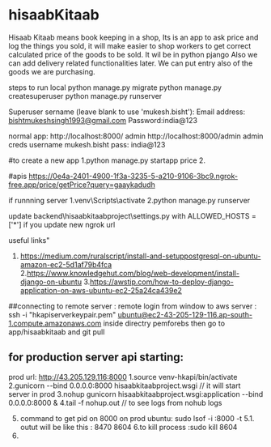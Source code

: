 # hisaabKitaab
Hisaab Kitaab means book keeping in a shop, Its is an app to ask price and log the things you sold, it will make easier to shop workers to get correct calculated price of the goods to be sold. It wil be in python pjango Also we can add delivery related functionalities later. We can put entry also of the goods we are purchasing. 

steps to run local
python manage.py migrate
python manage.py createsuperuser
python manage.py runserver

Superuser
sername (leave blank to use 'mukesh.bisht'): 
Email address: bishtmukeshsingh1993@gmail.com
Password:india@123

normal app: http://localhost:8000/
admin http://localhost:8000/admin
admin creds
username mukesh.bisht
pass: india@123

#to create a new app 
1.python manage.py startapp price
2.

#apis
https://0e4a-2401-4900-1f3a-3235-5-a210-9106-3bc9.ngrok-free.app/price/getPrice?query=gaaykadudh


if runnning server 
1.venv\Scripts\activate
2.python manage.py runserver 

update backend\hisaabkitaabproject\settings.py with  ALLOWED_HOSTS = ['*']
 if you update new ngrok url

 useful links"
1. https://medium.com/ruralscript/install-and-setuppostgresql-on-ubuntu-amazon-ec2-5d1af79b4fca
2.https://www.knowledgehut.com/blog/web-development/install-django-on-ubuntu
3.https://awstip.com/how-to-deploy-django-application-on-aws-ubuntu-ec2-25a24ca439e2


##connecting to remote server :
 remote login from window to aws server :  ssh -i "hkapiserverkeypair.pem" ubuntu@ec2-43-205-129-116.ap-south-1.compute.amazonaws.com
inside directry pemforebs
then go to app/hisaabkitaab and git pull



## for production server api starting:
prod url: http://43.205.129.116:8000
1.source venv-hkapi/bin/activate
2.gunicorn --bind 0.0.0.0:8000 hisaabkitaabproject.wsgi // it will start server in prod
3.nohup gunicorn hisaabkitaabproject.wsgi:application --bind 0.0.0.0:8000 &
4.tail -f nohup.out // to see logs from nohub logs

5. command to get pid on 8000 on prod ubuntu: sudo lsof -i :8000 -t
5.1. outut will be like this :
8470
8604
6.to kill process :sudo kill 8604
7.
